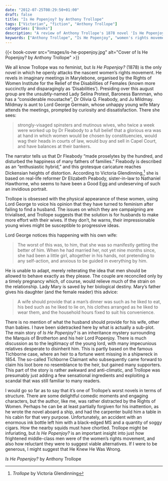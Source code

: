 ```yaml
---
date: "2012-07-25T08:29:50+01:00"
draft: false
title: "Is He Popenjoy? by Anthony Trollope"
tags: ["Victorian", "fiction", "Anthony Trollope"]
categories: ["Books"]
description: "A review of Anthony Trollope's 1878 novel 'Is He Popenjoy?,' featuring his open attack on the women's rights movement through caricatures like Dr Olivia Q. Fleabody. Discover how this inheritance mystery reveals Victorian male anxieties about female emancipation."
keywords: ["Anthony Trollope", "Is He Popenjoy", "women's rights movement", "Dr Olivia Q. Fleabody", "anti-feminist", "inheritance mystery", "Tichborne case", "Victorian feminism"]
---
```


{{< book-cover src="images/is-he-popenjoy.jpg" alt="Cover of Is He Popenjoy? by Anthony Trollope" >}}

We all know Trollope was no feminist, but _Is He Popenjoy?_ (1878) is the only novel in which he openly attacks the nascent women’s rights movement. He revels in imaginary meetings in Marylebone, organised by the Rights of Women Institute for the Relief of the Disabilities of Females (known more succinctly and disparagingly as ‘Disabilities’). Presiding over this august group are the unsubtly-named Lady Selina Protest, Baroness Bannman, who has a “considerable moustache”, Dr Olivia Q. Fleabody, and Ju Mildmay.
Mildmay is aunt to Lord George Germain, whose unhappy young wife Mary attends the meetings, prompted by curiosity and dissatisfaction. There she sees:

>strongly-visaged spinsters and mutinous wives, who twice a week were worked up by Dr Fleabody to a full belief that a glorious era was at hand in which women would be chosen by constituencies, would wag their heads in courts of law, would buy and sell in Capel Court, and have balances at their bankers.

The narrator tells us that Dr Fleabody “made proselytes by the hundred, and disturbed the happiness of many fathers of families.” Fleabody is described as an “enthusiastic hybrid,” and this grotesque caricature reaches Dickensian heights of distortion. According to Victoria Glendinning,[^1] she is based on real-life reformer Dr Elizabeth Peabody, sister-in-law to Nathaniel Hawthorne, who seems to have been a Good Egg and undeserving of such an invidious portrait.

Trollope is obsessed with the physical appearance of these women, using Lord George to voice his opinion that they have turned to feminism after failing to find a husband. The issues on which they are campaigning are trivialised, and Trollope suggests that the solution is for husbands to make more effort with their wives. If they don’t, he warns, their impressionable young wives might be susceptible to progressive ideas.

Lord George notices this happening with his own wife:

>The worst of this was, to him, that she was so manifestly getting the better of him. When he had married her, not yet nine months since, she had been a little girl, altogether in his hands, not pretending to any self-action, and anxious to be guided in everything by him.

He is unable to adapt, merely reiterating the idea that men should be allowed to behave exactly as they please. The couple are reconciled only by a timely pregnancy which, of course, would relieve much of the strain on the relationship. Lady Mary is saved by her biological destiny. Mary’s father gives his daughter (and the female reader) this advice:

>A wife should provide that a man’s dinner was such as he liked to eat, his bed such as he liked to lie on, his clothes arranged as he liked to wear them, and the household hours fixed to suit his convenience.

There is no mention of what the husband should provide for his wife, other than babies. I have been sidetracked here by what is actually a sub-plot. The main story of _Is He Popenjoy?_ is an inheritance mystery surrounding the Marquis of Brotherton and his heir Lord Popenjoy. There is much discussion as to the legitimacy of the young lord, with many impecunious relatives desperate to disinherit him. This is partly based on the famous Tichborne case, where an heir to a fortune went missing in a shipwreck in 1854. The so-called Tichborne Claimant who subsequently came forward to claim his loot bore no resemblance to the heir, but gained many supporters. This part of the story is rather awkward and anti-climatic, and  Trollope was presumably just adding a few sensational ingredients and exploiting a scandal that was still familiar to many readers.

I would go so far as to say that it’s one of Trollope’s worst novels in terms of structure. There are some delightful comedic moments and engaging characters, but the author, like me, was rather distracted by the Rights of Women. Perhaps he can be at least partially forgiven for his inattention, as he wrote the novel aboard a ship, and had the carpenter build him a table in his cabin for that very purpose. Unfortunately, an accident with an enormous ink bottle left him with a black-edged MS and a quantity of soggy cigars. How the nearby squids 
must have chortled.
Trollope might be infuriating, but _Is He Popenjoy?_ is an important insight into just how frightened middle-class men were of the women’s rights movement, and also how reluctant they were to suggest viable alternatives. If I were to be generous, I might suggest that He Knew He Was Wrong.

_Is He Popenjoy?_ by Anthony Trollope

[^1]: _Trollope_ by Victoria Glendinning

